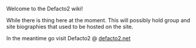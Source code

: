 Welcome to the Defacto2 wiki!

While there is thing here at the moment. This will possibly hold group and site biographies that used to be hosted on the site.

In the meantime go visit Defacto2 @ [defacto2.net](http://www.defacto2.net)